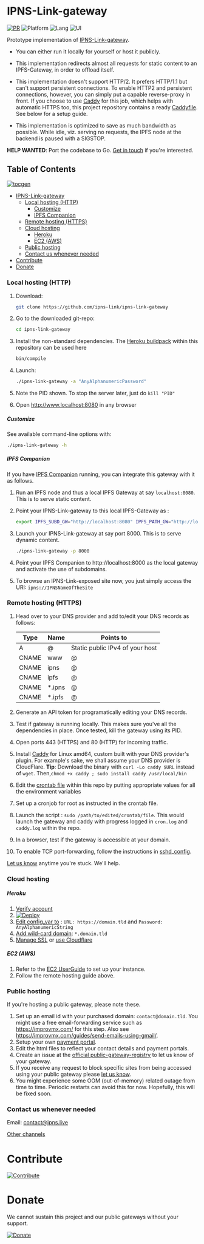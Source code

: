 # IPNS-Link-gateway

[![PR](https://img.shields.io/badge/PRs-Accepted-green)](https://github.com/ipns-link/ipns-link-gateway/pulls) ![Platform](https://img.shields.io/badge/Platform-GNU%2fLinux-blue.svg) ![Lang](https://img.shields.io/badge/Lang-Bash-cyan.svg) ![UI](https://img.shields.io/badge/UI-Command%20line-orange.svg)

Prototype implementation of [IPNS-Link-gateway](https://github.com/ipns-link/specs).

- You can either run it locally for yourself or host it publicly.
- This implementation redirects almost all requests for static content to an IPFS-Gateway, in order to offload itself.

- This implementation doesn't support HTTP/2. It prefers HTTP/1.1 but can't support persistent connections. To enable HTTP2 and persistent connections, however, you can simply put a capable reverse-proxy in front. If you choose to use [Caddy](https://caddyserver.com/) for this job, which helps with automatic HTTPS too, this project repository contains a ready [Caddyfile](/Caddyfile). See below for a setup guide.
- This implementation is optimized to save as much bandwidth as possible. While idle, viz. serving no requests, the IPFS node at the backend is paused with a SIGSTOP.

**HELP WANTED**: Port the codebase to Go. [Get in touch](https://github.com/ipns-link/contribute#join-the-community) if you're interested. 

## Table of Contents  
[![tocgen](https://img.shields.io/badge/Generated%20using-tocgen-blue)](https://github.com/SomajitDey/tocgen)  
  - [IPNS-Link-gateway](#ipns-link-gateway)  
      - [Local hosting (HTTP)](#local-hosting-http)  
          - [Customize](#customize)  
          - [IPFS Companion](#ipfs-companion)  
      - [Remote hosting (HTTPS)](#remote-hosting-https)  
      - [Cloud hosting](#cloud-hosting)  
          - [Heroku](#heroku)  
          - [EC2 (AWS)](#ec2-aws)  
      - [Public hosting](#public-hosting)  
      - [Contact us whenever needed](#contact-us-whenever-needed)  
  - [Contribute](#contribute)  
  - [Donate](#donate)  
#####   

### Local hosting (HTTP)

1. Download: 

   ```bash
   git clone https://github.com/ipns-link/ipns-link-gateway
   ```

2. Go to the downloaded git-repo:

   ```bash
   cd ipns-link-gateway
   ```

3. Install the non-standard dependencies. The [Heroku buildpack](https://devcenter.heroku.com/articles/buildpacks) within this repository can be used here

   ```bash
   bin/compile
   ```

4. Launch: 

   ```bash
   ./ipns-link-gateway -a "AnyAlphanumericPassword"
   ```

5. Note the PID shown. To stop the server later, just do `kill "PID"`

6. Open http://www.localhost:8080 in any browser

##### Customize

See available command-line options with: 

```bash
./ipns-link-gateway -h
```

##### IPFS Companion

If you have [IPFS Companion](https://github.com/ipfs/ipfs-companion) running, you can integrate this gateway with it as follows.

1. Run an IPFS node and thus a local IPFS Gateway at say `localhost:8080`. This is to serve static content.

2. Point your IPNS-Link-gateway to this local IPFS-Gateway as :

   ```bash
   export IPFS_SUBD_GW="http://localhost:8080" IPFS_PATH_GW="http://localhost:8080"
   ```

3. Launch your IPNS-Link-gateway at say port 8000. This is to serve dynamic content.

   ```bash
   ./ipns-link-gateway -p 8000
   ```

4. Point your IPFS Companion to http://localhost:8000 as the local gateway and activate the use of subdomains.

5. To browse an IPNS-Link-exposed site now, you just simply access the URI: `ipns://IPNSNameOfTheSite`

### Remote hosting (HTTPS)

1. Head over to your DNS provider and add to/edit your DNS records as follows:

   | Type  | Name   | Points to                       |
   | ----- | ------ | ------------------------------- |
   | A     | @      | Static public IPv4 of your host |
   | CNAME | www    | @                               |
   | CNAME | ipns   | @                               |
   | CNAME | ipfs   | @                               |
   | CNAME | *.ipns | @                               |
   | CNAME | *.ipfs | @                               |

2. Generate an API token for programatically editing your DNS records.

3. Test if gateway is running locally. This makes sure you've all the dependencies in place. Once tested, kill the gateway using its PID.

4. Open ports 443 (HTTPS) and 80 (HTTP) for incoming traffic.

5. Install [Caddy](https://caddyserver.com/download) for Linux amd64, custom built with your DNS provider's plugin. For example's sake, we shall assume your DNS provider is CloudFlare. **Tip**: Download the binary with `curl -Lo caddy $URL` instead of `wget`. Then,`chmod +x caddy ; sudo install caddy /usr/local/bin`

6. Edit the [crontab file](/crontab) within this repo by putting appropriate values for all the environment variables

7. Set up a cronjob for root as instructed in the crontab file.

8. Launch the script : `sudo /path/to/edited/crontab/file`. This would launch the gateway and caddy with progress logged in `cron.log` and `caddy.log` within the repo.

9. In a browser, test if the gateway is accessible at your domain.

10. To enable TCP port-forwarding, follow the instructions in [sshd_config](/sshd_config).

[Let us know](mailto:contact@ipns.live) anytime you're stuck. We'll help.

### Cloud hosting

##### Heroku

1. [Verify account](https://devcenter.heroku.com/articles/account-verification)
2. [![Deploy](https://www.herokucdn.com/deploy/button.svg)](https://heroku.com/deploy) 
3. [Edit config_var to](https://devcenter.heroku.com/articles/config-vars#using-the-heroku-dashboard) : `URL: https://domain.tld` and `Password: AnyAlphanumericString`
4. [Add wild-card domain](https://devcenter.heroku.com/articles/custom-domains): `*.domain.tld`
5. [Manage SSL](https://devcenter.heroku.com/articles/ssl) or [use Cloudflare](https://support.cloudflare.com/hc/en-us/articles/205893698-Configure-Cloudflare-and-Heroku-over-HTTPS)

##### EC2 (AWS)

1. Refer to the [EC2 UserGuide](https://docs.aws.amazon.com/AWSEC2/latest/UserGuide/EC2_GetStarted.html) to set up your instance.
2. Follow the remote hosting guide above.

### Public hosting

If you're hosting a public gateway, please note these.

1. Set up an email id with your purchased domain: `contact@domain.tld`. You might use a free email-forwarding service such as https://improvmx.com/ for this step. Also see https://improvmx.com/guides/send-emails-using-gmail/.
2. Setup your own [payment portal](https://www.buymeacoffee.com/).
3. Edit the html files to reflect your contact details and payment portals.
4. Create an issue at the [official public-gateway-registry](https://github.com/ipns-link/gateway-registry) to let us know of your gateway.
5. If you receive any request to block specific sites from being accessed using your public gateway please [let us know](https://github.com/ipns-link/gateway-registry).
6. You might experience some OOM (out-of-memory) related outage from time to time. Periodic restarts can avoid this for now. Hopefully, this will be fixed soon.

### Contact us whenever needed

Email: [contact@ipns.live](mailto:contact@ipns.live)

[Other channels](https://github.com/ipns-link/contribute#join-the-community)

# Contribute

[![Contribute](https://img.shields.io/badge/Contribute%20to-IPNS--Link-brightgreen)](https://github.com/ipns-link/contribute) 

# Donate

We cannot sustain this project and our public gateways without your support.

[![Donate](https://img.shields.io/badge/Donate%20to-IPNS--Link-brightgreen)](https://github.com/ipns-link/contribute/blob/main/donate.md)


